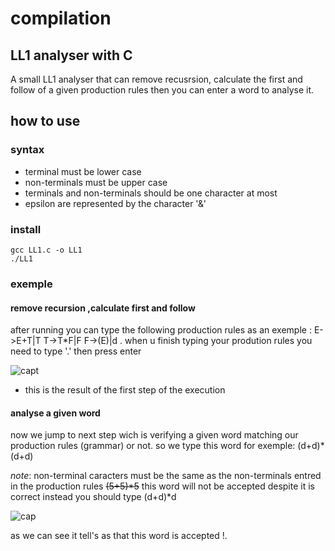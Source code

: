 # compilation
## LL1 analyser with C
A small LL1 analyser that can remove recusrsion, calculate the first and follow of a given production rules then you can enter a word to analyse it.
## how to use
### syntax
- terminal must be lower case
- non-terminals must be upper case
- terminals and non-terminals should be one character at most
- epsilon are represented by the character '&'
### install
``` 
gcc LL1.c -o LL1 
./LL1
``` 
### exemple
#### remove recursion ,calculate first and follow
after running you can type the following production rules as an exemple :
E->E+T|T
T->T\*F|F
F->(E)|d
.
when u finish typing your prodution rules you need to type '.' then press enter

![capt](https://user-images.githubusercontent.com/59932913/167090016-2d3569d5-cf66-44b5-9325-1bc709091db1.PNG)

- this is the result of the first step of the execution 

#### analyse a given word
now we jump to next step wich is verifying a given word matching our production rules (grammar) or not.
so we type this word for exemple:
(d+d)\*(d+d)

*note*: non-terminal caracters must be the same as the non-terminals entred in the production rules ~~(5+5)*5~~ this word will not be accepted despite it is correct instead you should type (d+d)\*d 

![cap](https://user-images.githubusercontent.com/59932913/167091717-4eb2ddb1-b2fe-4194-a76b-bbb9b2fd1317.PNG)

as we can see it tell's as that this word is accepted !.





